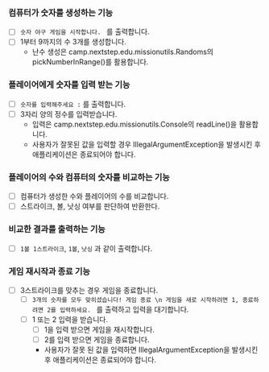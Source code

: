 ### 컴퓨터가 숫자를 생성하는 기능
- [ ] `숫자 야구 게임을 시작합니다. ` 를 출력합니다.
- [ ] 1부터 9까지의 수 3개를 생성합니다.
  - 난수 생성은 camp.nextstep.edu.missionutils.Randoms의 pickNumberInRange()를 활용합니다.

### 플레이어에게 숫자를 입력 받는 기능
- [ ] ` 숫자를 입력해주세요 : ` 를 출력합니다.
- [ ] 3자리 양의 정수를 입력받습니다.
  - 입력은 camp.nextstep.edu.missionutils.Console의 readLine()을 활용합니다.
  - 사용자가 잘못된 값을 입력할 경우 IllegalArgumentException을 발생시킨 후 애플리케이션은 종료되어야 합니다.

### 플레이어의 수와 컴퓨터의 숫자를 비교하는 기능
- [ ] 컴퓨터가 생성한 수와 플레이어의 수를 비교합니다.
- [ ] 스트라이크, 볼, 낫싱 여부를 판단하여 반환한다.

### 비교한 결과를 출력하는 기능
- [ ] `1볼 1스트라이크`, `1볼`, `낫싱` 과 같이 출력합니다.

### 게임 재시작과 종료 기능
- [ ] 3스트라이크를 맞추는 경우 게임을 종료합니다.
  - [ ] `3개의 숫자를 모두 맞히셨습니다! 게임 종료 \n 게임을 새로 시작하려면 1, 종료하려면 2를 입력하세요. ` 를 출력하고 입력을 대기합니다.
  - [ ] 1 또는 2 입력을 받습니다.
    - [ ] 1을 입력 받으면 게임을 재시작합니다.
    - [ ] 2를 입력 받으면 게임을 종료합니다.
    - 사용자가 잘못 된 값을 입력하면 IllegalArgumentException을 발생시킨 후 애플리케이션은 종료되어야 합니다.